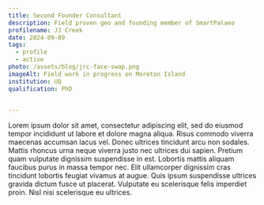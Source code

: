 ```yaml
---
title: Second Founder Consultant
description: Field proven geo and founding member of SmartPalaeo
profilename: JJ Creek
date: 2024-09-09
tags:
  - profile
  - active
photo: /assets/blog/jrc-face-swap.png
imageAlt: Field work in progress on Moreton Island
institution: UQ
qualification: PhD 
 

---
```


Lorem ipsum dolor sit amet, consectetur adipiscing elit, sed do eiusmod tempor incididunt ut labore et dolore magna aliqua. Risus commodo viverra maecenas accumsan lacus vel. Donec ultrices tincidunt arcu non sodales. Mattis rhoncus urna neque viverra justo nec ultrices dui sapien. Pretium quam vulputate dignissim suspendisse in est. Lobortis mattis aliquam faucibus purus in massa tempor nec. Elit ullamcorper dignissim cras tincidunt lobortis feugiat vivamus at augue. Quis ipsum suspendisse ultrices gravida dictum fusce ut placerat. Vulputate eu scelerisque felis imperdiet proin. Nisl nisi scelerisque eu ultrices.